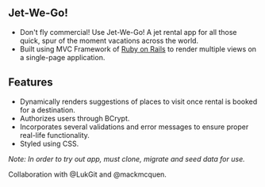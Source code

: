 ## Jet-We-Go!
  * Don't fly commercial! Use Jet-We-Go! A jet rental app for all those quick, spur of the moment vacations across the world. 
  * Built using MVC Framework of [Ruby on Rails](https://rubyonrails.org/) to render multiple views on a single-page application. 

## Features
  * Dynamically renders suggestions of places to visit once rental is booked for a destination. 
  * Authorizes users through BCrypt. 
  * Incorporates several validations and error messages to ensure proper real-life functionality. 
  * Styled using CSS. 
  
*Note: In order to try out app, must clone, migrate and seed data for use.*

Collaboration with @LukGit and @mackmcquen. 
 
